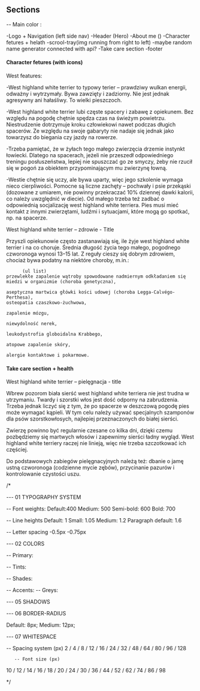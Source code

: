## Sections

-- Main color :

-Logo + Navigation (left side nav)
-Header (Hero)
-About me ()
-Character fetures + helath
-scrool-tray(img running from right to left)
-maybe random name generator connected with api?
-Take care section 
-footer

#### Character fetures (with icons)

West features:

-West highland white terrier to typowy terier – prawdziwy wulkan energii, odważny i wytrzymały. Bywa zawzięty i zadziorny. Nie jest jednak agresywny ani hałaśliwy. To wielki pieszczoch.

-West highland white terrier lubi częste spacery i zabawę z opiekunem. Bez względu na pogodę chętnie spędza czas na świeżym powietrzu. Niestrudzenie dotrzymuje kroku człowiekowi nawet podczas długich spacerów. Ze względu na swoje gabaryty nie nadaje się jednak jako towarzysz do biegania czy jazdy na rowerze.

-Trzeba pamiętać, że w żyłach tego małego zwierzęcia drzemie instynkt łowiecki. Dlatego na spacerach, jeżeli nie przeszedł odpowiedniego treningu posłuszeństwa, lepiej nie spuszczać go ze smyczy, żeby nie rzucił się w pogoń za obiektem przypominającym mu zwierzynę łowną.

-Westie chętnie się uczy, ale bywa uparty, więc jego szkolenie wymaga nieco cierpliwości. Pomocne są liczne zachęty – pochwały i psie przekąski (dozowane z umiarem, nie powinny przekraczać 10% dziennej dawki kalorii, co należy uwzględnić w diecie). Od małego trzeba też zadbać o odpowiednią socjalizację west highland white terriera. Pies musi mieć kontakt z innymi zwierzętami, ludźmi i sytuacjami, które mogą go spotkać, np. na spacerze.

West highland white terrier – zdrowie - Title

  Przyszli opiekunowie często zastanawiają się, ile żyje west highland white terrier i na co choruje. Średnia długość życia tego małego, pogodnego czworonoga wynosi 13–15 lat. Z reguły cieszy się dobrym zdrowiem, chociaż bywa podatny na niektóre choroby, m.in.:

          (ul list)
    przewlekłe zapalenie wątroby spowodowane nadmiernym odkładaniem się miedzi w organizmie (choroba genetyczna),

    aseptyczna martwica główki kości udowej (choroba Legga-Calvégo-Perthesa),
    osteopatia czaszkowo-żuchwowa,

    zapalenie mózgu,

    niewydolność nerek,

    leukodystrofia globoidalna Krabbego,

    atopowe zapalenie skóry,

    alergie kontaktowe i pokarmowe.


#### Take care section + health

West highland white terrier – pielęgnacja - title

  Wbrew pozorom biała sierść west highland white terriera nie jest trudna w utrzymaniu. Twardy i szorstki włos jest dość odporny na zabrudzenia. Trzeba jednak liczyć się z tym, że po spacerze w deszczową pogodę pies może wymagać kąpieli. W tym celu należy używać specjalnych szamponów dla psów szorstkowłosych, najlepiej przeznaczonych do białej sierści.

  Zwierzę powinno być regularnie czesane co kilka dni, dzięki czemu pozbędziemy się martwych włosów i zapewnimy sierści ładny wygląd. West highland white terriery raczej nie linieją, więc nie trzeba szczotkować ich częściej.

  Do podstawowych zabiegów pielęgnacyjnych należą też: dbanie o jamę ustną czworonoga (codzienne mycie zębów), przycinanie pazurów i kontrolowanie czystości uszu.






/*

--- 01 TYPOGRAPHY SYSTEM



 -- Font weights:
 Default:400
 Medium: 500
 Semi-bold: 600
 Bold: 700

 -- Line heights
Default: 1
Small: 1.05
Medium: 1.2
Paragraph default: 1.6

 -- Letter spacing
 -0.5px
 -0.75px

--- 02 COLORS

 -- Primary: 

 -- Tints: 
 
 -- Shades: 
  
 -- Accents:
 -- Greys: 


--- 05 SHADOWS

--- 06 BORDER-RADIUS

Default: 8px;
Medium: 12px;

--- 07 WHITESPACE

  -- Spacing system (px)
      2 / 4 / 8 / 12 / 16 / 24 / 32 / 48 / 64 / 80 / 96 / 128


       -- Font size (px)
10 / 12 / 14 / 16 / 18 / 20 / 24 / 30 / 36 / 44 / 52 / 62 / 74 / 86 / 98

*/